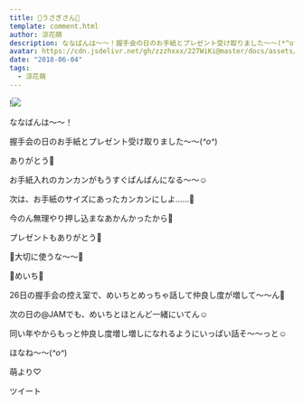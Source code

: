 ```yaml
---
title: 🐰うさぎさん🐰
template: comment.html
author: 涼花萌
description: ななばんは〜〜！握手会の日のお手紙とプレゼント受け取りました〜〜(*^o^*)ありがとう💓お手紙入れのカンカンがもうすぐぱんぱんになる〜〜☺️次は、お手紙...
avatar: https://cdn.jsdelivr.net/gh/zzzhxxx/227WiKi@master/docs/assets/photo/avatar/moe.jpg
date: "2018-06-04"
tags:
  - 涼花萌
---
```


!![](https://cdn.jsdelivr.net/gh/227WiKi/227WiKi-image@master/blog-image/moe-2018-06-04-2_1.jpg)







ななばんは〜〜！





握手会の日のお手紙とプレゼント受け取りました〜〜(*^o^*)



ありがとう💓





お手紙入れのカンカンがもうすぐぱんぱんになる〜〜☺️




次は、お手紙のサイズにあったカンカンにしよ……🙈



今のん無理やり押し込まなあかんかったから🙈







プレゼントもありがとう💓




🌸大切に使うな〜〜🐥









🐰めいち🐰








26日の握手会の控え室で、めいちとめっちゃ話して仲良し度が増して〜〜ん🐰




次の日の@JAMでも、めいちとほとんど一緒にいてん☺️





同い年やからもっと仲良し度増し増しになれるようにいっぱい話そ〜〜っと☺️








ほなね〜〜(*^o^*)





萌より♡


ツイート



